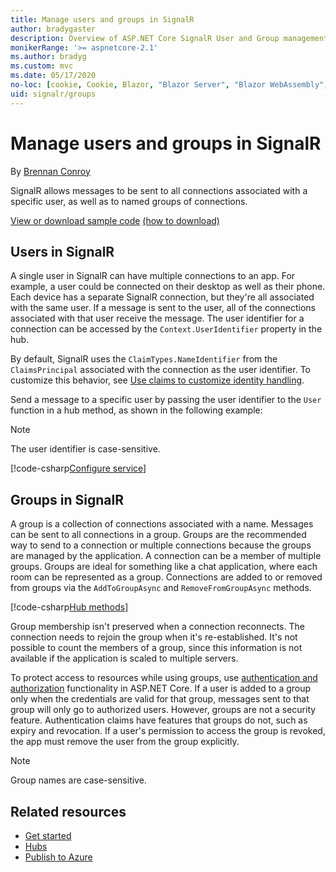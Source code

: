 ```yaml
---
title: Manage users and groups in SignalR
author: bradygaster
description: Overview of ASP.NET Core SignalR User and Group management.
monikerRange: '>= aspnetcore-2.1'
ms.author: bradyg
ms.custom: mvc
ms.date: 05/17/2020
no-loc: [cookie, Cookie, Blazor, "Blazor Server", "Blazor WebAssembly", "Identity", "Let's Encrypt", Razor, SignalR]
uid: signalr/groups
---
```


# Manage users and groups in SignalR

By [Brennan Conroy](https://github.com/BrennanConroy)

SignalR allows messages to be sent to all connections associated with a specific user, as well as to named groups of connections.

[View or download sample code](https://github.com/dotnet/AspNetCore.Docs/tree/master/aspnetcore/signalr/groups/sample/) [(how to download)](xref:index#how-to-download-a-sample)

## Users in SignalR

A single user in SignalR can have multiple connections to an app. For example, a user could be connected on their desktop as well as their phone. Each device has a separate SignalR connection, but they're all associated with the same user. If a message is sent to the user, all of the connections associated with that user receive the message. The user identifier for a connection can be accessed by the `Context.UserIdentifier` property in the hub.

By default, SignalR uses the `ClaimTypes.NameIdentifier` from the `ClaimsPrincipal` associated with the connection as the user identifier. To customize this behavior, see [Use claims to customize identity handling](xref:signalr/authn-and-authz#use-claims-to-customize-identity-handling).

Send a message to a specific user by passing the user identifier to the `User` function in a hub method, as shown in the following example:

> [!NOTE]
> The user identifier is case-sensitive.

[!code-csharp[Configure service](groups/sample/Hubs/ChatHub.cs?range=29-32)]

## Groups in SignalR

A group is a collection of connections associated with a name. Messages can be sent to all connections in a group. Groups are the recommended way to send to a connection or multiple connections because the groups are managed by the application. A connection can be a member of multiple groups. Groups are ideal for something like a chat application, where each room can be represented as a group. Connections are added to or removed from groups via the `AddToGroupAsync` and `RemoveFromGroupAsync` methods.

[!code-csharp[Hub methods](groups/sample/Hubs/ChatHub.cs?range=15-27)]

Group membership isn't preserved when a connection reconnects. The connection needs to rejoin the group when it's re-established. It's not possible to count the members of a group, since this information is not available if the application is scaled to multiple servers.

To protect access to resources while using groups, use [authentication and authorization](xref:signalr/authn-and-authz) functionality in ASP.NET Core. If a user is added to a group only when the credentials are valid for that group, messages sent to that group will only go to authorized users. However, groups are not a security feature. Authentication claims have features that groups do not, such as expiry and revocation. If a user's permission to access the group is revoked, the app must remove the user from the group explicitly.

> [!NOTE]
> Group names are case-sensitive.

## Related resources

* [Get started](xref:tutorials/signalr)
* [Hubs](xref:signalr/hubs)
* [Publish to Azure](xref:signalr/publish-to-azure-web-app)
